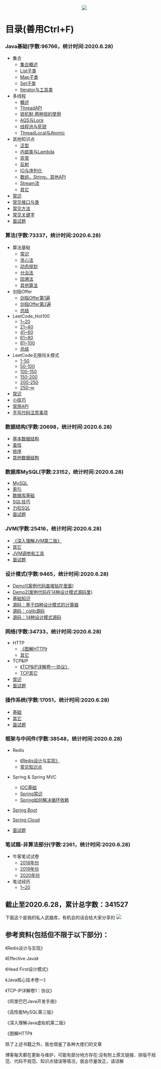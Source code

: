 <p align="center">
    <img src="http://116.62.79.166:8080/github/JavaCollege/head.png" width=""/>
</p>  

# 目录(善用Ctrl+F)

### Java基础(字数:96766，统计时间:2020.6.28)

- 集合
  - [集合概述](https://note.youdao.com/ynoteshare1/index.html?id=db92a313c1c907e7d40531dca9300570&type=note)
  - [List子类](https://note.youdao.com/ynoteshare1/index.html?id=86c6b1101f3b4c912921fdee5b1344fe&type=note)
  - [Map子类](http://note.youdao.com/noteshare?id=fa23205c5ef797af9ac73a6293096cfa&sub=B219FB9CA2EF4C5DA3D582A1780BFF64)
  - [Set子类](http://note.youdao.com/noteshare?id=2d70f2deec4a6898513d431172a883e6&sub=9491C6B14CB5407AB8EF878B3D2208E1)
  - [Iterator与工具类](http://note.youdao.com/noteshare?id=cd1553946b9dcfe508e358f1e23c2e38&sub=A8DA9A5D8570473BAF3773413D87A612)
- 多线程
  - [概述](http://note.youdao.com/noteshare?id=f7b001c353d7d5af77bc25ab4227c260&sub=AE3FE5AAECE64949BE3EBAE6254B478E)
  - [ThreadAPI](http://note.youdao.com/noteshare?id=3d8e82f6cdcc1a40d4ddcd170043adc6&sub=42E236073D1A4FC1BFA4C80FD7652B43)
  - [锁机制,两种锁的使用](http://note.youdao.com/noteshare?id=76f9664f849329f20388038f4acb6988&sub=B7CC385F76E64B0194DED09D4BD37301)
  - [AQS与Lock](http://note.youdao.com/noteshare?id=122a319a7fae0e5ccd4ae2c56978ebb1&sub=44C37BEC99BB46F8891F7581D0ED2ECB)
  - [线程池与死锁](http://note.youdao.com/noteshare?id=b04555accebe8ee6b25be5223cf048da&sub=2211F89C86274672A358B5BAB9224B05)
  - [ThreadLocal与Atomic](http://note.youdao.com/noteshare?id=bf03a0ff3759ed740cb3096442c5bf84&sub=F35423132CEA4933AFD7BD2F73363F40)
- 其他知识点
  - [泛型](http://note.youdao.com/noteshare?id=79b663761ffad0cff416c4389df4bdb6&sub=30C39432D3E6492AA283ADFA86A0BDB5)
  - [内部类与Lambda](http://note.youdao.com/noteshare?id=ef6504d89728e41ed3d4f9bdba66a199&sub=18ABFBC7C2394DAFBB5E70EB71E6A2CA)
  - [异常](http://note.youdao.com/noteshare?id=a3c42b743fc5b885f04e5fcc335192cb&sub=6198B50E933E4B9DABF8482A9FD36882)
  - [反射](http://note.youdao.com/noteshare?id=2fddf21f80cf30bb143bc73532ce083d&sub=480DBA762DC14CE7A03A4CF43E0257AD)
  - [IO与序列化](http://note.youdao.com/noteshare?id=a44ae4ff2456c696aa868068104dd96e&sub=E7FB7EB66D7D4EB5B209E9CF1CD974E5)
  - [数组，String，其他API](http://note.youdao.com/noteshare?id=f29210ce328e618842db3b68c2f1b77d&sub=3A5ED8CBA6204C5E87EBEC3967C9C4F8)
  - [Stream流](http://note.youdao.com/noteshare?id=5ab881b8a705e5e18f6c90953ad145c3&sub=8B82B2A8D7A047EE8D0F9D381483778E)
  - [其它](http://note.youdao.com/noteshare?id=8d14260e9a53bc20d3585ffeba17f499&sub=6039D2B461A5446A98BD5F0600E6EB12)
- [常识](http://note.youdao.com/noteshare?id=4ac79aa83e8f07e779353aa68d77adce&sub=8B8D20489E0345409A1DC896CA556C6B)
- [常见接口与类](http://note.youdao.com/noteshare?id=baa85fcd0df1a5d8d55eb22b20678507&sub=63C629A26BF04A24BE74C7861DACF34F)
- [常见方法](http://note.youdao.com/noteshare?id=6188caa6f26755442ac0e5291726eb39&sub=9BFFA48A67194B6E803C25E88C39F7E1)
- [常见关键字](http://note.youdao.com/noteshare?id=d1f054923dc40c57848806a30c69de5e&sub=8EB86AD0EFA44CE4BE26B044DDD62EBA)
- [面试题](http://note.youdao.com/noteshare?id=1a7c81e6b32f449937bea1a767e3c1b8&sub=3DA3812317324D7B8585FE320ECB5309)

### 算法(字数:73337，统计时间:2020.6.28)

- 算法基础
  - [常识](http://note.youdao.com/noteshare?id=41dfe8ade286904b9abbdd0459fdd7aa&sub=BCD69FF1D94F408F8D19B6D5ED09A16F)
  - [贪心法](http://note.youdao.com/noteshare?id=d5987670f7cfe892a323713bc8aa841a&sub=D8FAC012BDED4EEFA9DF21280A030054)
  - [动态规划](http://note.youdao.com/noteshare?id=b70c04015a08f4a6a058de65f6a0d52f&sub=24701B174799447FBB87C53B872A0F5C)
  - [分治法](http://note.youdao.com/noteshare?id=f40bad13524080812358e8a60f85bc94&sub=E11346A7D7264734AB10651B6C64E5E7)
  - [回溯法](http://note.youdao.com/noteshare?id=c5b64a08359934b24307aecb39b412a7&sub=49A9DFA71FE14F5BB8430219A4B8852C)
  - [其他算法](http://note.youdao.com/noteshare?id=d01bd7f01fc56a39d729f539991e3b6a&sub=882B6260EC434E11A189932018C11170)
- 剑指Offer
  - [剑指Offer第1遍](http://note.youdao.com/noteshare?id=2c74fc3e50e8cfe31f6bfe0c59e729e6&sub=5FFE261E55B3468480E313AF84D475BD)
  - [剑指Offer第2遍](http://note.youdao.com/noteshare?id=468fd79ba4a1a53f6d3bb18015874021&sub=AD94B9A9DE4046CC86516500D72069F1)
  - [总结](http://note.youdao.com/noteshare?id=9b420f2715707532e0fe6d0f373daac3&sub=165B7802FF454096AA64E5C97BCC3578)
- LeetCode_Hot100
  - [1~20](http://note.youdao.com/noteshare?id=306986852f764050f5ac0dd9d43f3372&sub=4D6204FDCBF449CE8A9B89F13DE71DC5)
  - [21~40](http://note.youdao.com/noteshare?id=1cde6ca839ba02ee4d78fba30d332083&sub=E1B277248A1D4B63BEE60A1667B8BE9D)
  - [41~60](http://note.youdao.com/noteshare?id=b0668fafc6c2d1c38570eee4f7dbf673&sub=22E2A2A750E443A5A60A7CA2F5A84BA6)
  - [61~80](http://note.youdao.com/noteshare?id=82f8936a1b2ea9cb353c3bc10e187ffd&sub=FB8B7401A33C4214BC1687802FF1D9CD)
  - [81~100](http://note.youdao.com/noteshare?id=65b12bc02f3de18590722ced05187a98&sub=5820A3B7E6FE4B4BA33FDFDAFCCDC7C8)
  - [总结](http://note.youdao.com/noteshare?id=5b6e1658c8bf985eba099f240af341bc&sub=ABD60BB925944838AEADE0EB36999D55)
- LeetCode无限闯关模式
  - [1-50](http://note.youdao.com/noteshare?id=f6c42ee20488e2ba146736be5c80069e&sub=CB8E30EF7D5048AB857B59A833EFACE1)
  - [50-100](http://note.youdao.com/noteshare?id=13f0fa13ca947730f4f735a265bf65d9&sub=C5F1861776A84450980A6E2D5F448EE9)
  - [100-150](http://note.youdao.com/noteshare?id=a65e7dac948c319ee5c866eb58eec469&sub=30635ED76379403098D95764189C0F2F)
  - [150-200](http://note.youdao.com/noteshare?id=8df1603e1a735f856c337e99657fc6e7&sub=B91F6A5F53ED4F72A31A45F8744A7301)
  - [200-250](http://note.youdao.com/noteshare?id=35342c12fd9cb5f5ed45fe192dd319b5&sub=132F5F728DD742318F845B7C48738502)
  - [250-∞](http://note.youdao.com/noteshare?id=5bb90e86999c125300b07679fb45d31c&sub=84996D7DDD214F9B9BC6A3375C6C5B5C)
- [常识](http://note.youdao.com/noteshare?id=dfd854adf0367fbe224b25a5f9a28752&sub=22A58193F126438185D921369996BA83)
- [小技巧](http://note.youdao.com/noteshare?id=b1cac6fd405fe7e04296c900677bb485&sub=062286542EF347F29F0D7AB2234EF9E9)
- [常用API](http://note.youdao.com/noteshare?id=8275af150e613fb86eed94cedcda7fbe&sub=689F0E6AF8E04FD2A6FC8B9AE65E7E52)
- [手写代码注意事项](http://note.youdao.com/noteshare?id=cef549712ca79d56a6d11d1195a2ad87&sub=9038D4AAAE944A078D27BF4CB6428667)

### 数据结构(字数:20698，统计时间:2020.6.28)

- [基本数据结构](http://note.youdao.com/noteshare?id=337132d6c2749cb3038297a40ac9ccb1&sub=2B83035B6DAE4DFDA7121A51C9483885)
- [查找](http://note.youdao.com/noteshare?id=75555673bfcd5bffe874fcc5efe713ab&sub=D93EEE870BF5448D940E955F9C8771E8)
- [排序](http://note.youdao.com/noteshare?id=3994fde839739f25f0273c9e4cadc5f1&sub=C62E91F4E68C4B44B33A15AD2453D237)
- [其他数据结构](http://note.youdao.com/noteshare?id=2f4cdd435780341f84ab2e4b49e9f62f&sub=CD242B747AB344BA9D023AD51DE46E07)

### 数据库MySQL(字数:23152，统计时间:2020.6.28)

- [MySQL](http://note.youdao.com/noteshare?id=a7bc9f0bef952450ba550a25bb6a42be&sub=59F0C67570E144A9A84B320EC952A723)
- [索引](http://note.youdao.com/noteshare?id=d63be3d6975dfd9bde43f75f39703e33&sub=836418F9214844C0A8AFE919A10D995E)
- [数据库基础](http://note.youdao.com/noteshare?id=0971aed7c48411d8ae8dca343b2cf634&sub=66D1AB406F374485A7E824B939055397)
- [SQL技巧](http://note.youdao.com/noteshare?id=8a688ed941ed690879d81939ace9a761&sub=6066C1AE92DA40C693F9F900C99DF7DC)
- [力扣SQL](http://note.youdao.com/noteshare?id=720fe3fa0cb400776e131070730ea761&sub=89C95FC5EAE34F31A65041F649A969D8)
- [面试题](http://note.youdao.com/noteshare?id=54ba816bbc915ff931d390ed0acfa5be&sub=83F9419792FC4FB6A3CF5A93AB5D84A9)

### JVM(字数:25416，统计时间:2020.6.28)

- [《深入理解JVM第二版》](http://note.youdao.com/noteshare?id=5ab284e5890377e7a7c5d6411adff912&sub=DB26237694FB45079BF28B82392CDBFC)
- [其它](http://note.youdao.com/noteshare?id=fb6f96861946399ff62025a43a75d817&sub=2567BCC8C03C41C19570C2E53AE920DF)
- [JVM调参和工具](http://note.youdao.com/noteshare?id=821be08194d441d395058d867776f48b&sub=EA0C5A7A54A94F8B89F952110D40E3E6)
- [面试题](http://note.youdao.com/noteshare?id=ffd9760489414f5589439bb17dd1d6ec&sub=61C970F2521D40F3B0E226058EAB7FED)

### 设计模式(字数:9465，统计时间:2020.6.28)

- [Demo1(案例代码直接贴在里面)](http://note.youdao.com/noteshare?id=fd3c9605eec9fe44bbc0cf5feeb6aaf8&sub=881FE4070A984E32AB98D9F90D99BF0E)
- [Demo2(案例代码在14种设计模式源码里)](http://note.youdao.com/noteshare?id=7ff91751b6863b756f919dc6d41c6acc&sub=ECEFA1041FB9445CA9CCB8AAE791A83D)
- [基础知识](http://note.youdao.com/noteshare?id=75a4bf44019a966fda46330fd5cd89a8&sub=7A3CD1EAB98F44E8BA55D3768D7B896C)
- [源码：基于四种设计模式的计算器](http://note.youdao.com/noteshare?id=656e0c9170929c420efce2d18adb4ecb)
- [源码：cglib源码](http://note.youdao.com/noteshare?id=d2f2b39081446c7de269552ad565b42e)
- [源码：14种设计模式源码](http://note.youdao.com/noteshare?id=5d10d9a6fe459514d8030d9059a965c1)

### 网络(字数:34733，统计时间:2020.6.28)

- HTTP
  - [《图解HTTP》](http://note.youdao.com/noteshare?id=3fd2ab9d837e41f73ee307dbb6777ade&sub=F3132CAE01F04530BB2A2CBDD2B30A6F)
  - [其它](http://note.youdao.com/noteshare?id=39d8a1a49811e8c82482cac805a23e8b&sub=EBF94DF9C39A49FE9A479E45D2BFF867)
- TCP&IP
  - [《TCP&IP详解卷一:协议》](http://note.youdao.com/noteshare?id=dc8defa5a24a29dc68e2ff0f8edac216&sub=FDC8A62DBACB409CABE7020C45943E09)
  - [TCP其它](http://note.youdao.com/noteshare?id=cd6aff76c2e3a622b246741781e6e6ee&sub=BB91C72418A7413499B1014C41531421)
- [常识](http://note.youdao.com/noteshare?id=28a2ed96a5d133bdbf771fb45ecf5a03&sub=3A039C6F3106442A8924DB3EF0BE27E6)
- [面试题](http://note.youdao.com/noteshare?id=c3886b6e93fd8d68847c9b7711dccc51&sub=2B3BB81CFA374D5194CEC6C3006C1566)

### 操作系统(字数:17051，统计时间:2020.6.28)

- [基础](http://note.youdao.com/noteshare?id=f58fd262967536137ab85e874563895c&sub=427ED874B804496BA0AE648A66F8987D)
- [其它](http://note.youdao.com/noteshare?id=aff83f274f0843b278913923e1380709&sub=C4FC152B99F24E828A0B2CDB30F97148)
- [面试题](http://note.youdao.com/noteshare?id=e82bd335b1128a8394a1209532917e69&sub=BECD6E7CC82C4E3E9754D37FC34BC81E)

### 框架与中间件(字数:38548，统计时间:2020.6.28)

- Redis

  - [《Redis设计与实现》](http://note.youdao.com/noteshare?id=032fa85793ea5e163bc9be1bde6ee638&sub=5BE98A7230B5413EB883E775BBF60EB0)
  - [常见知识点](http://note.youdao.com/noteshare?id=17387c46518d7a5f77f2399bcb6f1c7c&sub=B438F7E39EC24D0B9BD5773FDB6EBBDA)
- Spring & Spring MVC

  - [IOC基础](http://note.youdao.com/noteshare?id=c9401bffa80e9981541a9e802599805b&sub=842908AB87A648F8B54C085BE4D60CBA)
  - [Spring常识](http://note.youdao.com/noteshare?id=5676850a2ead37fecbd2cee19224a5f8&sub=61B1F8BAE37248B8890451F57780790A)
  - [Spring如何解决循环依赖](http://note.youdao.com/noteshare?id=4c0dcae97e36d1ca24f36d739bdcccdf&sub=80A9125353004590837A04A5F00678B9)
- [Spring Boot](http://note.youdao.com/noteshare?id=a0d8ce1ce67be6b92b58e25a802bfe57&sub=671B8DD3666A44EC9F5A3A473BE1EC40)
- [Spring Cloud](http://note.youdao.com/noteshare?id=95a1399f9466ef59f87f327061c0f881&sub=C8FC4CBF421A422180C736D86973AA17)
- [面试题](http://note.youdao.com/noteshare?id=f613692ed41eda73514f5b8135293a4d&sub=A3978D07B11C4704BCF6D6C5AA7129B2)

### 笔试题-非算法部分(字数:2361，统计时间:2020.6.28)

- 牛客笔试试卷
  - [2018年份](http://note.youdao.com/noteshare?id=da8c274557b7791ce08567ceee4302e9&sub=EE72BD41156048A0BBBA377AAFBD70ED)
  - [2019年份](http://note.youdao.com/noteshare?id=21101a5dff6942e938041e93a9418b15&sub=6D09D0C3698F426E9180D5000940911A)
  - [2020年份](http://note.youdao.com/noteshare?id=deae002f859a901cae95e507667fcbd3&sub=9D88FEABCCC54933AACA4A75E767BFC8)
- 笔试经历
  - [1~20](http://note.youdao.com/noteshare?id=a9d9d9d256a378bf507c6ad3285fb655&sub=35DC1F32D11D4679A79F5D44FA0061A7)  

## 截止至2020.6.28，累计总字数：341527
下面这个是我的私人武器库，有机会的话会给大家分享的
![](http://116.62.79.166:8080/github/JavaCollege/youdao.jpg)  
## 参考资料(包括但不限于以下部分)：

《Redis设计与实现》

《Effective Java》

《Head First设计模式》

《Java核心技术卷一》

《TCP-IP详解卷1：协议》

《阿里巴巴Java开发手册》

《高性能MySQL第三版》

《深入理解Java虚拟机第二版》

《图解HTTP》

除了上述书籍之外，我也借鉴了各种大佬们的文章

博客每天都在更新与维护，可能有部分地方存在:没有附上原文链接、排版不规范、代码不规范、知识点错误等情况，我会尽量改正，请谅解
